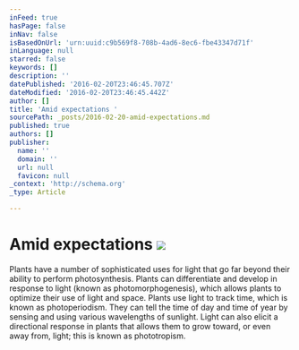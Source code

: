 ```yaml
---
inFeed: true
hasPage: false
inNav: false
isBasedOnUrl: 'urn:uuid:c9b569f8-708b-4ad6-8ec6-fbe43347d71f'
inLanguage: null
starred: false
keywords: []
description: ''
datePublished: '2016-02-20T23:46:45.707Z'
dateModified: '2016-02-20T23:46:45.442Z'
author: []
title: 'Amid expectations '
sourcePath: _posts/2016-02-20-amid-expectations.md
published: true
authors: []
publisher:
  name: ''
  domain: ''
  url: null
  favicon: null
_context: 'http://schema.org'
_type: Article

---
```

# Amid expectations ![](https://s3-us-west-2.amazonaws.com/the-grid-img/p/df5ee0eeed30b5517188082665795e32c7152340.png)

Plants have a number of sophisticated uses for light that go far beyond their ability to perform photosynthesis.
Plants can differentiate and develop in response to light (known as 
photomorphogenesis), which allows plants to optimize their use of light 
and space. Plants use light to track time, which is known as 
photoperiodism. They can tell the time of day and time of year by 
sensing and using various wavelengths of sunlight. Light can also elicit
a directional response in plants that allows them to grow toward, or 
even away from, light; this is known as phototropism.
